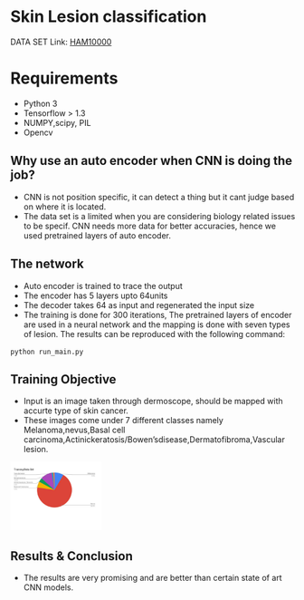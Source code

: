 # Skin Lesion classification

DATA SET Link: [HAM10000](https://dataverse.harvard.edu/dataset.xhtml?persistentId=doi:10.7910/DVN/DBW86T)

# Requirements
* Python 3
* Tensorflow > 1.3
* NUMPY,scipy, PIL
* Opencv

## Why use an auto encoder when CNN is doing the job?

  * CNN is not position specific, it can detect a thing but it cant judge based on where it is located.
  * The data set is a limited when you are considering biology related issues to be specif. CNN needs more data for better accuracies, hence we used pretrained layers of auto encoder.

## The network
  * Auto encoder is trained to trace the output
  * The encoder has 5 layers upto 64units
  * The decoder takes 64 as input and regenerated the input size
  * The training is done for 300 iterations, The pretrained layers of encoder are used in a neural network and the mapping is done with seven types of lesion.
 The results can be reproduced with the following  command:  
  ```
python run_main.py
```
  

## Training Objective
  * Input is an image taken through dermoscope, should be mapped with accurte type of skin cancer.
  * These images come under 7 different classes namely Melanoma,nevus,Basal cell carcinoma,Actinickeratosis/Bowen’sdisease,Dermatofibroma,Vascular lesion.
  <div class="PIE_CHART">
  <img src="pie_chart.jpg" width="32%" style="margin-right:1px;">
</div>

## Results & Conclusion
  * The results are very promising and are better than certain state of art CNN models.

